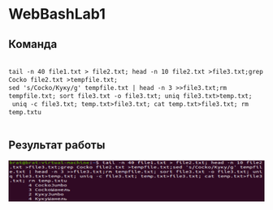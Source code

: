 # WebBashLab1
## Команда
<pre>
<code>
tail -n 40 file1.txt > file2.txt; head -n 10 file2.txt >file3.txt;grep Cocko file2.txt >tempfile.txt; </br>sed 's/Cocko/Куку/g' tempfile.txt | head -n 3 >>file3.txt;rm tempfile.txt; sort file3.txt -o file3.txt; uniq file3.txt>temp.txt; </br> uniq -c file3.txt; temp.txt>file3.txt; cat temp.txt>file3.txt; rm temp.txtu
</code>
</pre>
## Результат работы
<img src="bash_lab_1.png"></img>
